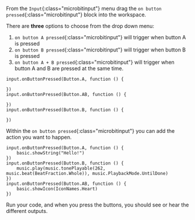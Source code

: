 From the `Input`{:class="microbitinput"} menu drag the `on button pressed`{:class="microbitinput"} block into the workspace.

There are **three** options to choose from the drop down menu:
1. `on button A pressed`{:class="microbitinput"} will trigger when button A is pressed
2. `on button B pressed`{:class="microbitinput"} will trigger when button B is pressed
3. `on button A + B pressed`{:class="microbitinput"} will trigger when button A and B are pressed at the same time.

```microbit
input.onButtonPressed(Button.A, function () {
	
})
input.onButtonPressed(Button.AB, function () {
	
})
input.onButtonPressed(Button.B, function () {
	
})
```

Within the `on button pressed`{:class="microbitinput"} you can add the action you want to happen.

```microbit
input.onButtonPressed(Button.A, function () {
    basic.showString("Hello!")
})
input.onButtonPressed(Button.B, function () {
    music.play(music.tonePlayable(262, music.beat(BeatFraction.Whole)), music.PlaybackMode.UntilDone)
})
input.onButtonPressed(Button.AB, function () {
    basic.showIcon(IconNames.Heart)
})
```

Run your code, and when you press the buttons, you should see or hear the different outputs.
